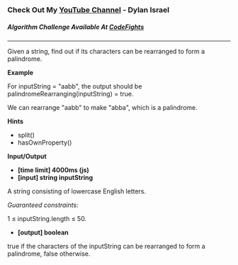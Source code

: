 ### Check Out My [YouTube Channel](https://www.YouTube.com/CodingTutorials360) - Dylan Israel
##### Algorithm Challenge Available At [CodeFights](https://codefights.com/arcade/intro/level-4/Xfeo7r9SBSpo3Wico)
---
Given a string, find out if its characters can be rearranged to form a palindrome.

**Example**

For inputString = "aabb", the output should be
palindromeRearranging(inputString) = true.

We can rearrange "aabb" to make "abba", which is a palindrome.

**Hints**
-   split()
-   hasOwnProperty()


**Input/Output**

- **[time limit] 4000ms (js)**
- **[input] string inputString**

A string consisting of lowercase English letters.

*Guaranteed constraints:*

1 ≤ inputString.length ≤ 50.

- **[output] boolean**

true if the characters of the inputString can be rearranged to form a palindrome, false otherwise.